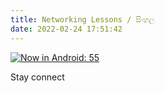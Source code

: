 ```yaml
---
title: Networking Lessons / සිංහල
date: 2022-02-24 17:51:42
---
```


[![Now in Android: 55](https://encrypted-tbn0.gstatic.com/images?q=tbn:ANd9GcQ_j4TXuiFOR8lWv602Nn3MD_-eac1kod-34FbgOwk-tQ&s)](https://www.youtube.com/watch?v=GMWXqKZiyAI "Now in Android: 55")

Stay connect
